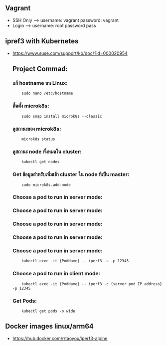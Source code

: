 ## Vagrant
* SSH Only --> username: vagrant password: vagrant
* Login --> username: root password pass

## ipref3 with Kubernetes
* https://www.suse.com/support/kb/doc/?id=000020954
  ## Project Commad:
     ### แก้ hostname บน Linux:
          sudo nano /etc/hostname	
     ### ติ้ดตั้ง microk8s:
          sudo snap install microk8s --classic 
     ### ดูสถานะของ microk8s:
          microk8s status
     ### ดูสถานะ node ทั้งหมดใน cluster:
          kubectl get nodes
     ### Get ข้อมูลสำหรับเพิ่มเข้า cluster ใน node ที่เป็น master:
          sudo microk8s.add-node
     ### Choose a pod to run in server mode:
     ### Choose a pod to run in server mode:
     ### Choose a pod to run in server mode:
     ### Choose a pod to run in server mode:
     ### Choose a pod to run in server mode:
          kubectl exec -it {PodName} -- iperf3 -s -p 12345
     ### Choose a pod to run in client mode:
          kubectl exec -it {PodName} -- iperf3 -c {server pod IP address} -p 12345
     ### Get Pods:
          kubectl get pods -o wide

## Docker images linux/arm64
* https://hub.docker.com/r/taoyou/iperf3-alpine

